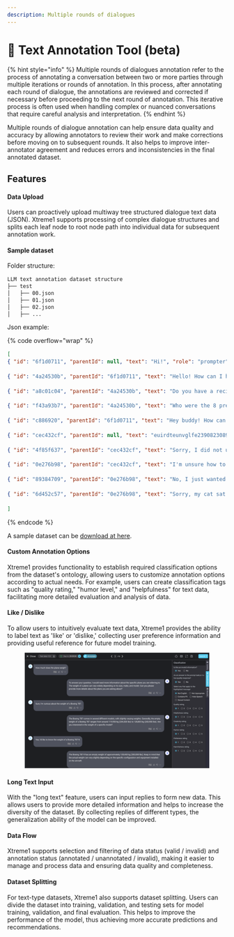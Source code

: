 ```yaml
---
description: Multiple rounds of dialogues
---
```


# 📖 Text Annotation Tool (beta)

{% hint style="info" %}
Multiple rounds of dialogues annotation refer to the process of annotating a conversation between two or more parties through multiple iterations or rounds of annotation. In this process, after annotating each round of dialogue, the annotations are reviewed and corrected if necessary before proceeding to the next round of annotation. This iterative process is often used when handling complex or nuanced conversations that require careful analysis and interpretation.&#x20;
{% endhint %}

Multiple rounds of dialogue annotation can help ensure data quality and accuracy by allowing annotators to review their work and make corrections before moving on to subsequent rounds. It also helps to improve inter-annotator agreement and reduces errors and inconsistencies in the final annotated dataset.

## Features

#### Data Upload

Users can proactively upload multiway tree structured dialogue text data (JSON). Xtreme1 supports processing of complex dialogue structures and splits each leaf node to root node path into individual data for subsequent annotation work.

#### Sample dataset

Folder structure:

```
LLM text annotation dataset structure
├── test
│   ├── 00.json
│   ├── 01.json
│   ├── 02.json
│   ├── ...
```

Json example:

{% code overflow="wrap" %}
```json
[
{ "id": "6f1d0711", "parentId": null, "text": "Hi!", "role": "prompter" },

{ "id": "4a24530b", "parentId": "6f1d0711", "text": "Hello! How can I help you?", "role": "assistant" },

{ "id": "a8c01c04", "parentId": "4a24530b", "text": "Do you have a recipe for potato soup?", "role": "prompter"},

{ "id": "f43a93b7", "parentId": "4a24530b", "text": "Who were the 8 presidents before George Washington?", "role": "prompter" },

{ "id": "c886920", "parentId": "6f1d0711", "text": "Hey buddy! How can I serve you?", "role": "assistant" },

{ "id": "cec432cf", "parentId": null, "text": "euirdteunvglfe23908230892309832098 AAAAAAAA", "role": "prompter" },

{ "id": "4f85f637", "parentId": "cec432cf", "text": "Sorry, I did not understand your request and it is unclear to me what you want me to do. Could you describe it in a different way?", "role": "assistant" },

{ "id": "0e276b98", "parentId": "cec432cf", "text": "I'm unsure how to interpret this. Is it a riddle?", "role": "assistant" },

{ "id": "89384709", "parentId": "0e276b98", "text": "No, I just wanted to see how you reply when I type random characters. Can you tell me who invented Wikipedia?", "role": "prompter" },

{ "id": "6d452c57", "parentId": "0e276b98", "text": "Sorry, my cat sat on my keyboard. Can you print a cat in ASCII art?", "role": "prompter" }

]
```
{% endcode %}

A sample dataset can be [download at here](https://app.box.com/s/v97k7rlrs8oxhz12iz3f3qcgr3p5vukc).

#### Custom Annotation Options

Xtreme1 provides functionality to establish required classification options from the dataset's ontology, allowing users to customize annotation options according to actual needs. For example, users can create classification tags such as "quality rating," "humor level," and "helpfulness" for text data, facilitating more detailed evaluation and analysis of data.

#### Like / Dislike

To allow users to intuitively evaluate text data, Xtreme1 provides the ability to label text as 'like' or 'dislike,' collecting user preference information and providing useful reference for future model training.

<figure><img src="../.gitbook/assets/0.7.png" alt=""><figcaption></figcaption></figure>

#### Long Text Input

With the "long text" feature, users can input replies to form new data. This allows users to provide more detailed information and helps to increase the diversity of the dataset. By collecting replies of different types, the generalization ability of the model can be improved.

#### Data Flow

Xtreme1 supports selection and filtering of data status (valid / invalid) and annotation status (annotated / unannotated / invalid), making it easier to manage and process data and ensuring data quality and completeness.

#### Dataset Splitting

For text-type datasets, Xtreme1 also supports dataset splitting. Users can divide the dataset into training, validation, and testing sets for model training, validation, and final evaluation. This helps to improve the performance of the model, thus achieving more accurate predictions and recommendations.
